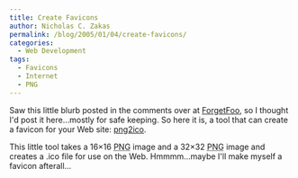 ```yaml
---
title: Create Favicons
author: Nicholas C. Zakas
permalink: /blog/2005/01/04/create-favicons/
categories:
  - Web Development
tags:
  - Favicons
  - Internet
  - PNG
---
```

Saw this little blurb posted in the comments over at <a title="Forget Foo" rel="external" href="http://www.forgetfoo.com">ForgetFoo</a>, so I thought I'd post it here&#8230;mostly for safe keeping. So here it is, a tool that can create a favicon for your Web site: <a title="png2ico" rel="external" href="http://www.winterdrache.de/freeware/png2ico/">png2ico</a>.

This little tool takes a 16&#215;16 <acronym title="Portable Network Graphics">PNG</acronym> image and a 32&#215;32 <acronym title="Portable Network Graphics">PNG</acronym> image and creates a .ico file for use on the Web. Hmmmm&#8230;maybe I'll make myself a favicon afterall&#8230;
